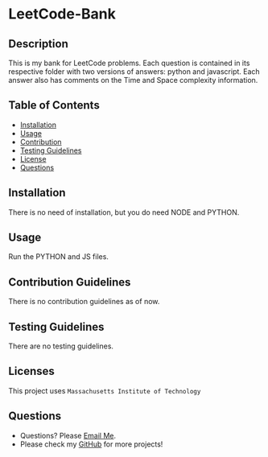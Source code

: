 # LeetCode-Bank

## Description
This is my bank for LeetCode problems. Each question is contained in its respective folder with two versions of answers: python and javascript. 
Each answer also has comments on the Time and Space complexity information.


## Table of Contents
- [Installation](#installation)
- [Usage](#usage)
- [Contribution](#contributing)
- [Testing Guidelines](#testing)
- [License](#licenses)
- [Questions](#questions)


## Installation <a name="installation"></a>
There is no need of installation, but you do need NODE and PYTHON.


## Usage <a name="usage"></a>
Run the PYTHON and JS files.


## Contribution Guidelines <a name="contributing"></a>
There is no contribution guidelines as of now. 


## Testing Guidelines <a name="testing"></a>
There are no testing guidelines.


## Licenses <a name="licenses"></a>
This project uses  ```Massachusetts Institute of Technology```


## Questions <a name="questions"></a>
- Questions? Please [Email Me](mailto:tonyjunjing.fan@gmail.com).
- Please check my [GitHub](https://github.com/tonybs03) for more projects!
